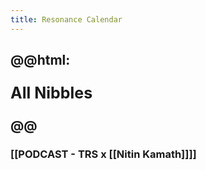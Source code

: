 ```yaml
---
title: Resonance Calendar
---
```

## @@html: <p style="font-size:25px">All Nibbles</p>@@
### [[PODCAST - TRS x [[Nitin Kamath]]]]
